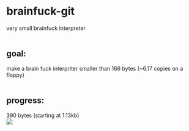 # brainfuck-git

very small brainfuck interpreter
<br><br>
## goal:

make a brain fuck interpriter smaller than 166 bytes (~6.17 copies on a floppy)<br><br>
## progress:
390 bytes (starting at 1.13kb)<br>
![](https://geps.dev/progress/76)

